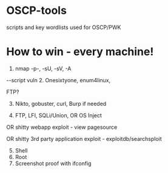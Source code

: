 # OSCP-tools
scripts and key wordlists used for OSCP/PWK

# How to win - every machine!
1. nmap -p-, -sU, -sV, -A 

--script vuln
2. Onesixtyone, enum4linux,

FTP?

3. Nikto, gobuster, curl,
Burp if needed

4. FTP, LFI, SQLi/Union, OR OS Inject

OR 
shitty webapp exploit - view pagesource

OR 
shitty 3rd party application exploit - exploitdb/searchsploit

5. Shell
6. Root
7. Screenshot proof with ifconfig
